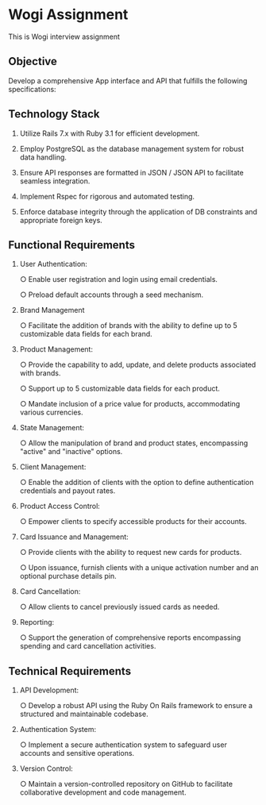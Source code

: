 # Wogi Assignment

This is Wogi interview assignment

## Objective
Develop a comprehensive App interface and API that fulfills the following specifications:

## Technology Stack

1. Utilize Rails 7.x with Ruby 3.1 for efficient development.
  
2. Employ PostgreSQL as the database management system for robust data handling.
  
3. Ensure API responses are formatted in JSON / JSON API to facilitate seamless
  integration.
  
4. Implement Rspec for rigorous and automated testing.
  
5. Enforce database integrity through the application of DB constraints and appropriate
  foreign keys.

## Functional Requirements

1. User Authentication:
     
   ○ Enable user registration and login using email credentials.
  
   ○ Preload default accounts through a seed mechanism.

2. Brand Management

   ○ Facilitate the addition of brands with the ability to define up to 5 customizable
  data fields for each brand.
  
3. Product Management:
   
   ○ Provide the capability to add, update, and delete products associated with
    brands.
   
   ○ Support up to 5 customizable data fields for each product.
   
   ○ Mandate inclusion of a price value for products, accommodating various
    currencies.

4. State Management:

   ○ Allow the manipulation of brand and product states, encompassing "active" and
    "inactive" options.
    
5. Client Management:

   ○ Enable the addition of clients with the option to define authentication credentials
    and payout rates.
    
6. Product Access Control:
     
   ○ Empower clients to specify accessible products for their accounts.
    
7. Card Issuance and Management:
     
   ○ Provide clients with the ability to request new cards for products.
   
   ○ Upon issuance, furnish clients with a unique activation number and an optional
    purchase details pin.
  
8. Card Cancellation:

   ○ Allow clients to cancel previously issued cards as needed.
    
9. Reporting:
      
   ○ Support the generation of comprehensive reports encompassing spending and
  card cancellation activities.

## Technical Requirements

1. API Development:
   
   ○ Develop a robust API using the Ruby On Rails framework to ensure a structured
  and maintainable codebase.
  
2. Authentication System:
   
   ○ Implement a secure authentication system to safeguard user accounts and
  sensitive operations.
  
3. Version Control:

   ○ Maintain a version-controlled repository on GitHub to facilitate collaborative
  development and code management.
